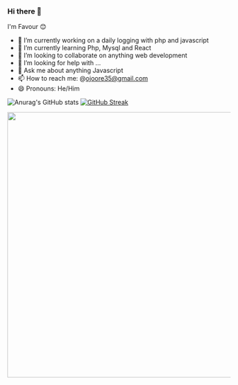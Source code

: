 ### Hi there 👋
I'm Favour 😊
<!--
**Lloyd-the-dev/Lloyd-the-dev** is a ✨ _special_ ✨ repository because its `README.md` (this file) appears on your GitHub profile.

Here are some ideas to get you started: -->

- 🔭 I’m currently working on a daily logging with php and javascript 
- 🌱 I’m currently learning Php, Mysql and React
- 👯 I’m looking to collaborate on anything web development
- 🤔 I’m looking for help with ...
- 💬 Ask me about anything Javascript
- 📫 How to reach me: @ojoore35@gmail.com
- 😄 Pronouns: He/Him

![Anurag's GitHub stats](https://github-readme-stats.vercel.app/api?username=Lloyd-the-dev&show=reviews,discussions_started,discussions_answered,prs_merged,prs_merged_percentage)
[![GitHub Streak](https://streak-stats.demolab.com?user=Lloyd-the-dev&theme=dracula)](https://git.io/streak-stats)

<img src="https://user-images.githubusercontent.com/74038190/240308118-6f28d73e-0d7e-4a6c-8ddf-bb24b69a71c0.gif" style="height: 600px" />
